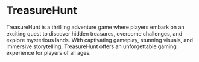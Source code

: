 # TreasureHunt
TreasureHunt is a thrilling adventure game where players embark on an exciting quest to discover hidden treasures, overcome challenges, and explore mysterious lands. With captivating gameplay, stunning visuals, and immersive storytelling, TreasureHunt offers an unforgettable gaming experience for players of all ages.
